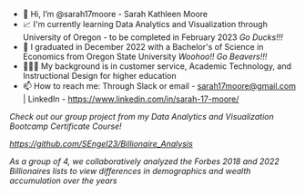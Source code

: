 - 👋 Hi, I’m @sarah17moore - Sarah Kathleen Moore
- 📈 I'm currently learning Data Analytics and Visualization through University of Oregon - to be completed in February 2023 *Go Ducks!!!*
- 💱 I graduated in December 2022 with a Bachelor's of Science in Economics from Oregon State University *Woohoo!! Go Beavers!!!*
- 👩🏼‍💻 My background is in customer service, Academic Technology, and Instructional Design for higher education
- 📫 How to reach me: Through Slack or email - sarah17moore@gmail.com | LinkedIn - https://www.linkedin.com/in/sarah-17-moore/
     
*Check out our group project from my Data Analytics and Visualization Bootcamp Certificate Course!* 

*https://github.com/SEngel23/Billionaire_Analysis*

*As a group of 4, we collaboratively analyzed the Forbes 2018 and 2022 Billionaires lists to view differences in demographics and wealth accumulation over the years*
<!---
sarah17moore/sarah17moore is a ✨ special ✨ repository because its `README.md` (this file) appears on your GitHub profile.
You can click the Preview link to take a look at your changes.
--->

